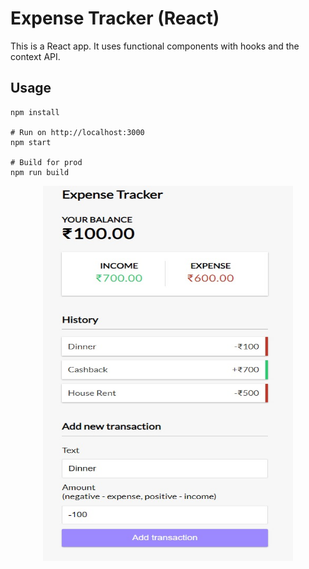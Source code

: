 # Expense Tracker (React)

This is a React app. It uses functional components with hooks and the context API.

## Usage
```
npm install

# Run on http://localhost:3000
npm start

# Build for prod
npm run build
```
<p align="center">
  <img src="https://github.com/Akumar111/Expense-tracker-react/blob/main/public/expense-tracker.jpeg" width="400" height="600" />
<p/>
